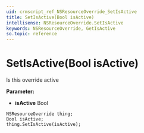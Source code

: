 ```yaml
---
uid: crmscript_ref_NSResourceOverride_SetIsActive
title: SetIsActive(Bool isActive)
intellisense: NSResourceOverride.SetIsActive
keywords: NSResourceOverride, GetIsActive
so.topic: reference
---
```


# SetIsActive(Bool isActive)

Is this override active

**Parameter:** 
 - **isActive** Bool

```crmscript
NSResourceOverride thing;
Bool isActive;
thing.SetIsActive(isActive);
```

